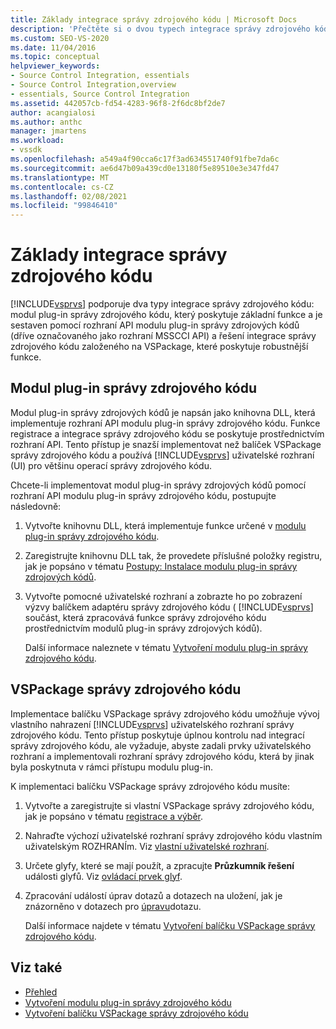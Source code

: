 ```yaml
---
title: Základy integrace správy zdrojového kódu | Microsoft Docs
description: 'Přečtěte si o dvou typech integrace správy zdrojového kódu, které podporuje Visual Studio: modul plug-in správy zdrojových kódů a řešení správy zdrojového kódu založeného na VSPackage.'
ms.custom: SEO-VS-2020
ms.date: 11/04/2016
ms.topic: conceptual
helpviewer_keywords:
- Source Control Integration, essentials
- Source Control Integration,overview
- essentials, Source Control Integration
ms.assetid: 442057cb-fd54-4283-96f8-2f6dc8bf2de7
author: acangialosi
ms.author: anthc
manager: jmartens
ms.workload:
- vssdk
ms.openlocfilehash: a549a4f90cca6c17f3ad634551740f91fbe7da6c
ms.sourcegitcommit: ae6d47b09a439cd0e13180f5e89510e3e347fd47
ms.translationtype: MT
ms.contentlocale: cs-CZ
ms.lasthandoff: 02/08/2021
ms.locfileid: "99846410"
---
```

# <a name="source-control-integration-essentials"></a>Základy integrace správy zdrojového kódu
[!INCLUDE[vsprvs](../../code-quality/includes/vsprvs_md.md)] podporuje dva typy integrace správy zdrojového kódu: modul plug-in správy zdrojového kódu, který poskytuje základní funkce a je sestaven pomocí rozhraní API modulu plug-in správy zdrojových kódů (dříve označovaného jako rozhraní MSSCCI API) a řešení integrace správy zdrojového kódu založeného na VSPackage, které poskytuje robustnější funkce.

## <a name="source-control-plug-in"></a>Modul plug-in správy zdrojového kódu
 Modul plug-in správy zdrojových kódů je napsán jako knihovna DLL, která implementuje rozhraní API modulu plug-in správy zdrojového kódu. Funkce registrace a integrace správy zdrojového kódu se poskytuje prostřednictvím rozhraní API. Tento přístup je snazší implementovat než balíček VSPackage správy zdrojového kódu a používá [!INCLUDE[vsprvs](../../code-quality/includes/vsprvs_md.md)] uživatelské rozhraní (UI) pro většinu operací správy zdrojového kódu.

 Chcete-li implementovat modul plug-in správy zdrojových kódů pomocí rozhraní API modulu plug-in správy zdrojového kódu, postupujte následovně:

1. Vytvořte knihovnu DLL, která implementuje funkce určené v [modulu plug-in správy zdrojového kódu](../../extensibility/source-control-plug-ins.md).

2. Zaregistrujte knihovnu DLL tak, že provedete příslušné položky registru, jak je popsáno v tématu [Postupy: Instalace modulu plug-in správy zdrojových kódů](../../extensibility/internals/how-to-install-a-source-control-plug-in.md).

3. Vytvořte pomocné uživatelské rozhraní a zobrazte ho po zobrazení výzvy balíčkem adaptéru správy zdrojového kódu ( [!INCLUDE[vsprvs](../../code-quality/includes/vsprvs_md.md)] součást, která zpracovává funkce správy zdrojového kódu prostřednictvím modulů plug-in správy zdrojových kódů).

   Další informace naleznete v tématu [Vytvoření modulu plug-in správy zdrojového kódu](../../extensibility/internals/creating-a-source-control-plug-in.md).

## <a name="source-control-vspackage"></a>VSPackage správy zdrojového kódu
 Implementace balíčku VSPackage správy zdrojového kódu umožňuje vývoj vlastního nahrazení [!INCLUDE[vsprvs](../../code-quality/includes/vsprvs_md.md)] uživatelského rozhraní správy zdrojového kódu. Tento přístup poskytuje úplnou kontrolu nad integrací správy zdrojového kódu, ale vyžaduje, abyste zadali prvky uživatelského rozhraní a implementovali rozhraní správy zdrojového kódu, která by jinak byla poskytnuta v rámci přístupu modulu plug-in.

 K implementaci balíčku VSPackage správy zdrojového kódu musíte:

1. Vytvořte a zaregistrujte si vlastní VSPackage správy zdrojového kódu, jak je popsáno v tématu [registrace a výběr](../../extensibility/internals/registration-and-selection-source-control-vspackage.md).

2. Nahraďte výchozí uživatelské rozhraní správy zdrojového kódu vlastním uživatelským ROZHRANÍm. Viz [vlastní uživatelské rozhraní](../../extensibility/internals/custom-user-interface-source-control-vspackage.md).

3. Určete glyfy, které se mají použít, a zpracujte **Průzkumník řešení** události glyfů. Viz [ovládací prvek glyf](../../extensibility/internals/glyph-control-source-control-vspackage.md).

4. Zpracování událostí úprav dotazů a dotazech na uložení, jak je znázorněno v dotazech pro [úpravu](../../extensibility/internals/query-edit-query-save-source-control-vspackage.md)dotazu.

   Další informace najdete v tématu [Vytvoření balíčku VSPackage správy zdrojového kódu](../../extensibility/internals/creating-a-source-control-vspackage.md).

## <a name="see-also"></a>Viz také
- [Přehled](../../extensibility/internals/source-control-integration-overview.md)
- [Vytvoření modulu plug-in správy zdrojového kódu](../../extensibility/internals/creating-a-source-control-plug-in.md)
- [Vytvoření balíčku VSPackage správy zdrojového kódu](../../extensibility/internals/creating-a-source-control-vspackage.md)
